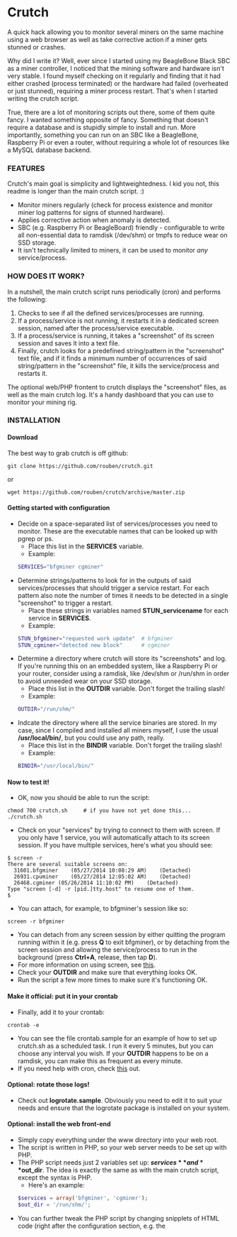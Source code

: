 # Crutch
A quick hack allowing you to monitor several miners on the same machine using a web browser as well as take corrective action if a miner gets stunned or crashes.

Why did I write it? Well, ever since I started using my BeagleBone Black SBC as a miner controller, I noticed that the mining software and hardware isn't very stable. I found myself checking on it regularly and finding that it had either crashed (process terminated) or the hardware had failed (overheated or just stunned), requiring a miner process restart. That's when I started writing the crutch script.

True, there are a lot of monitoring scripts out there, some of them quite fancy. I wanted something opposite of fancy. Something that doesn't require a database and is stupidly simple to install and run. More importantly, something you can run on an SBC like a BeagleBone, Raspberry Pi or even a router, without requiring a whole lot of resources like a MySQL database backend.

### FEATURES
Crutch's main goal is simplicity and lightweightedness. I kid you not, this readme is longer than the main crutch script. :)

* Monitor miners regularly (check for process existence and monitor miner log patterns for signs of stunned hardware).
* Applies corrective action when anomaly is detected.
* SBC (e.g. Raspberry Pi or BeagleBoard) friendly - configurable to write all non-essential data to ramdisk (/dev/shm) or tmpfs to reduce wear on SSD storage.
* It isn't technically limited to miners, it can be used to monitor *any* service/process.

### HOW DOES IT WORK?
In a nutshell, the main crutch script runs periodically (cron) and performs the following:

1. Checks to see if all the defined services/processes are running.
2. If a process/service is not running, it restarts it in a dedicated screen session, named after the process/service executable.
3. If a process/service is running, it takes a "screenshot" of its screen session and saves it into a text file.
4. Finally, crutch looks for a predefined string/pattern in the "screenshot" text file, and if it finds a minimum number of occurrences of said string/pattern in the "screenshot" file, it kills the service/process and restarts it.

The optional web/PHP frontent to crutch displays the "screenshot" files, as well as the main crutch log. It's a handy dashboard that you can use to monitor your mining rig.

### INSTALLATION

#### Download
The best way to grab crutch is off github:
```
git clone https://github.com/rouben/crutch.git
```
or
```
wget https://github.com/rouben/crutch/archive/master.zip
```

#### Getting started with configuration

* Decide on a space-separated list of services/processes you need to monitor. These are the executable names that can be looked up with pgrep or ps.
  * Place this list in the **SERVICES** variable.
  * Example:
  ```bash
  SERVICES="bfgminer cgminer"
  ```
* Determine strings/patterns to look for in the outputs of said services/processes that should trigger a service restart. For each pattern also note the number of times it needs to be detected in a single "screenshot" to trigger a restart.
  * Place these strings in variables named **STUN_servicename** for each service in **SERVICES**.
  * Example:
  ```bash
  STUN_bfgminer="requested work update"  # bfgminer
  STUN_cgminer="detected new block"      # cgminer
  ```
* Determine a directory where crutch will store its "screenshots" and log. If you're running this on an embedded system, like a Raspberry Pi or your router, consider using a ramdisk, like /dev/shm or /run/shm in order to avoid unneeded wear on your SSD storage.
  * Place this list in the **OUTDIR** variable. Don't forget the trailing slash!
  * Example:
  ```bash
  OUTDIR="/run/shm/"
  ```
* Indcate the directory where all the service binaries are stored. In my case, since I compiled and installed all miners myself, I use the usual **/usr/local/bin/**, but you could use any path, really.
  * Place this list in the **BINDIR** variable. Don't forget the trailing slash!
  * Example:
  ```bash
  BINDIR="/usr/local/bin/"
  ```

#### Now to test it!

* OK, now you should be able to run the script:
```
chmod 700 crutch.sh     # if you have not yet done this...
./crutch.sh
```
* Check on your "services" by trying to connect to them with screen. If you only have 1 service, you will automatically attach to its screen session. If you have multiple services, here's what you should see:
```
$ screen -r
There are several suitable screens on:
  31601.bfgminer	(05/27/2014 10:08:29 AM)	(Detached)
  26931.cpuminer	(05/27/2014 12:05:02 AM)	(Detached)
  26468.cgminer	(05/26/2014 11:10:02 PM)	(Detached)
Type "screen [-d] -r [pid.]tty.host" to resume one of them.
$
```
  * You can attach, for example, to bfgminer's session like so:
  ```
  screen -r bfgminer
  ```
  * You can detach from any screen session by either quitting the program running within it (e.g. press **Q** to exit bfgminer), or by detaching from the screen session and allowing the service/process to run in the background (press **Ctrl+A**, release, then tap **D**).
  * For more information on using screen, see [this](http://lmgtfy.com/?q=screen+howto).
* Check your **OUTDIR** and make sure that everything looks OK.
* Run the script a few more times to make sure it's functioning OK.

#### Make it official: put it in your crontab

* Finally, add it to your crontab:
```
crontab -e
```
  * You can see the file crontab.sample for an example of how to set up crutch.sh as a scheduled task. I run it every 5 minutes, but you can choose any interval you wish. If your **OUTDIR** happens to be on a ramdisk, you can make this as frequent as every minute.
  * If you need help with cron, check [this](http://lmgtfy.com/?q=crontab+howto) out.

#### Optional: rotate those logs!

* Check out **logrotate.sample**. Obviously you need to edit it to suit your needs and ensure that the logrotate package is installed on your system.

#### Optional: install the web front-end

* Simply copy everything under the www directory into your web root.
* The script is written in PHP, so your web server needs to be set up with PHP.
* The PHP script needs just 2 variables set up: **$services** and **$out_dir**. The idea is exactly the same as with the main crutch script, except the syntax is PHP.
  * Here's an example:
  ```php
  $services = array('bfgminer', 'cgminer');
  $out_dir = '/run/shm/';
  ```
* You can further tweak the PHP script by changing snipplets of HTML code (right after the configuration section, e.g. the **<TITLE>** tag, and the list of links), as well as the last few lines that display the system uptime and include the image tags for the type of board (BeagleBoard) and CPU I'm using. You can put whatever you want there, really.
* If you need a PHP crash course, I suggest [this](http://www.codecademy.com/tracks/php).

### TODO

* Clean up PHP
* Handle the contingency when a service was started manually outside of a screen session; perhaps check for a running process, **and** make sure a matching screen session exists. If both don't exist, assume something's wrong and either bail or kill -9 both the screen session and the "rogue" process and start both up properly. The bail vs. kill -9 & restart behaviour should be configurable.
